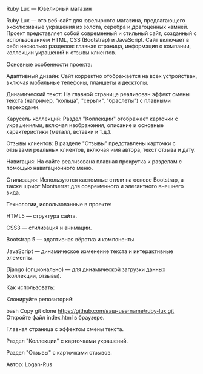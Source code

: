 Ruby Lux — Ювелирный магазин

Ruby Lux — это веб-сайт для ювелирного магазина, предлагающего эксклюзивные украшения из золота, серебра и драгоценных камней. 
Проект представляет собой современный и стильный сайт, созданный с использованием HTML, CSS (Bootstrap) и JavaScript. 
Сайт включает в себя несколько разделов: главная страница, информация о компании, коллекции украшений и отзывы клиентов.

Основные особенности проекта:

Адаптивный дизайн:
Сайт корректно отображается на всех устройствах, включая мобильные телефоны, планшеты и десктопы.

Динамический текст:
На главной странице реализован эффект смены текста (например, "кольца", "серьги", "браслеты") с плавными переходами.

Карусель коллекций:
Раздел "Коллекции" отображает карточки с украшениями, включая изображения, описание и основные характеристики (металл, вставки и т.д.).

Отзывы клиентов:
В разделе "Отзывы" представлены карточки с отзывами реальных клиентов, включая имя автора, текст отзыва и дату.

Навигация:
На сайте реализована плавная прокрутка к разделам с помощью навигационного меню.

Стилизация:
Используются кастомные стили на основе Bootstrap, а также шрифт Montserrat для современного и элегантного внешнего вида.

Технологии, использованные в проекте:

HTML5 — структура сайта.

CSS3 — стилизация и анимации.

Bootstrap 5 — адаптивная вёрстка и компоненты.

JavaScript — динамическое изменение текста и интерактивные элементы.

Django (опционально) — для динамической загрузки данных (коллекции, отзывы).

Как использовать:

Клонируйте репозиторий:

bash
Copy
git clone https://github.com/ваш-username/ruby-lux.git
Откройте файл index.html в браузере.

Главная страница с эффектом смены текста.

Раздел "Коллекции" с карточками украшений.

Раздел "Отзывы" с карточками отзывов.

Автор:
Logan-Rus
